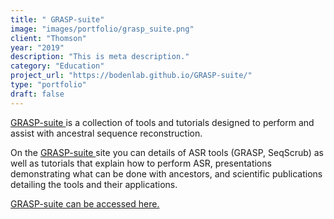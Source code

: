 ```yaml
---
title: " GRASP-suite"
image: "images/portfolio/grasp_suite.png"
client: "Thomson"
year: "2019"
description: "This is meta description."
category: "Education"
project_url: "https://bodenlab.github.io/GRASP-suite/"
type: "portfolio"
draft: false
---
```


<a href= "https://bodenlab.github.io/GRASP-suite/"> GRASP-suite </a> is a collection of tools and tutorials designed to perform and assist with ancestral sequence reconstruction.

On the <a href= "https://bodenlab.github.io/GRASP-suite/"> GRASP-suite </a> site you can details of ASR tools (GRASP, SeqScrub) as well as tutorials that explain how to perform ASR, presentations demonstrating what can be done with ancestors, and scientific publications detailing the tools and their applications.

<a href= "https://bodenlab.github.io/GRASP-suite/"> GRASP-suite can be accessed here. </a>